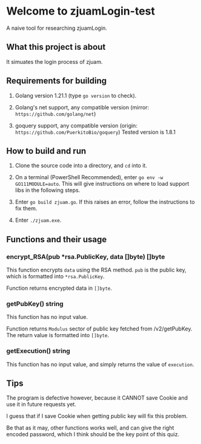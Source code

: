 # Welcome to zjuamLogin-test

A naive tool for researching zjuamLogin.
    
## What this project is about

It simuates the login process of zjuam.

## Requirements for building

1. Golang version 1.21.1 (type `go version` to check).

2. Golang's net support, any compatible version (mirror: `https://github.com/golang/net`)

3. goquery support, any compatible version (origin: `https://github.com/PuerkitoBio/goquery`)
   Tested version is 1.8.1

## How to build and run

1. Clone the source code into a directory, and `cd` into it.

2. On a terminal (PowerShell Recommended), enter `go env -w GO111MODULE=auto`. This will give instructions on where to load support libs in the following steps.

3. Enter `go build zjuam.go`. If this raises an error, follow the instructions to fix them.

4. Enter `./zjuam.exe`.

## Functions and their usage

### encrypt_RSA(pub *rsa.PublicKey, data []byte) []byte

This function encrypts `data` using the RSA method. `pub` is the public key, which is formatted into `*rsa.PublicKey`.

Function returns encrypted data in `[]byte`.

### getPubKey() string

This function has no input value.

Function returns `Modulus` sector of public key fetched from /v2/getPubKey. The return value is formatted into `[]byte`.

### getExecution() string

This function has no input value, and simply returns the value of `execution`.

## Tips

The program is defective however, because it CANNOT save Cookie and use it in future requests yet.

I guess that if I save Cookie when getting public key will fix this problem.

Be that as it may, other functions works well, and can give the right encoded password, which I think should be the key point of this quiz.